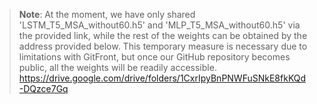 > __Note__: At the moment, we have only shared 'LSTM_T5_MSA_without60.h5' and 'MLP_T5_MSA_without60.h5' via the provided link, while the rest of the weights can be obtained by the address provided below. This temporary measure is necessary due to limitations with GitFront, but once our GitHub repository becomes public, all the weights will be readily accessible.
https://drive.google.com/drive/folders/1CxrIpyBnPNWFuSNkE8fkKQd-DQzce7Gq 
